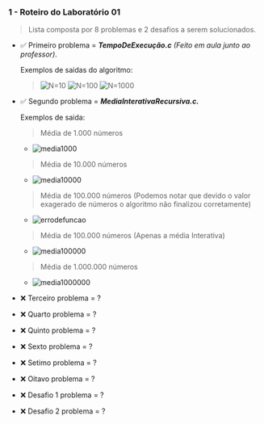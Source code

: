 ### **1 - Roteiro do Laboratório 01**
 
 >  Lista composta por 8 problemas e 2 desafios a serem solucionados.

- :white_check_mark: Primeiro problema = ***TempoDeExecução.c*** *(Feito em aula junto ao professor)*.

    Exemplos de saidas do algoritmo:

    > ![N=10](https://user-images.githubusercontent.com/75337290/158283808-5a7c45d5-7479-48f2-9bcf-8a4f91dd7444.png)
    > ![N=100](https://user-images.githubusercontent.com/75337290/158285255-e7734c7a-8406-4ed9-8d42-31072d67e23c.png)
    > ![N=1000](https://user-images.githubusercontent.com/75337290/158285258-a6acb558-f7f3-4496-9f9f-6ce705c2d0f1.png)

- :white_check_mark: Segundo problema = ***MediaInterativaRecursiva.c.***

    Exemplos de saida:
    > Média de 1.000 números 
    - ![media1000](https://user-images.githubusercontent.com/75337290/158309129-00d1f952-bd42-4691-8f77-ebc4956bee43.png)
    > Média de 10.000 números
     - ![media10000](https://user-images.githubusercontent.com/75337290/158309287-451a4e73-f4fd-4c84-b21f-f763e0e72b11.png)
    > Média de 100.000 números (Podemos notar que devido o valor exagerado de números o algoritmo não finalizou corretamente)
    - ![errodefuncao](https://user-images.githubusercontent.com/75337290/158309415-d0cf82b1-476c-42e2-b081-882481184bee.png)
    > Média de 100.000 números (Apenas a média Interativa)
    - ![media100000](https://user-images.githubusercontent.com/75337290/158309669-e65aec88-b08f-4e9f-86c4-6605a0026616.png)
    >Média de 1.000.000 números
    - ![media1000000](https://user-images.githubusercontent.com/75337290/158309763-bda9da1f-b15a-4aa0-888d-31da8d4a067b.png) 


- :x: Terceiro problema = ?
- :x: Quarto problema = ?
- :x: Quinto problema = ?
- :x: Sexto problema = ?
- :x: Setimo problema = ?
- :x: Oitavo problema = ?
- :x: Desafio 1 problema = ?
- :x: Desafio 2 problema = ?


 
